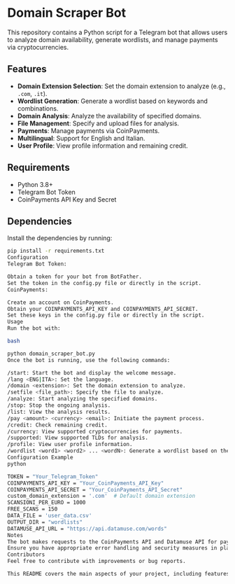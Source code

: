 # Domain Scraper Bot

This repository contains a Python script for a Telegram bot that allows users to analyze domain availability, generate wordlists, and manage payments via cryptocurrencies.

## Features

- **Domain Extension Selection**: Set the domain extension to analyze (e.g., `.com`, `.it`).
- **Wordlist Generation**: Generate a wordlist based on keywords and combinations.
- **Domain Analysis**: Analyze the availability of specified domains.
- **File Management**: Specify and upload files for analysis.
- **Payments**: Manage payments via CoinPayments.
- **Multilingual**: Support for English and Italian.
- **User Profile**: View profile information and remaining credit.

## Requirements

- Python 3.8+
- Telegram Bot Token
- CoinPayments API Key and Secret

## Dependencies

Install the dependencies by running:

```bash
pip install -r requirements.txt
Configuration
Telegram Bot Token:

Obtain a token for your bot from BotFather.
Set the token in the config.py file or directly in the script.
CoinPayments:

Create an account on CoinPayments.
Obtain your COINPAYMENTS_API_KEY and COINPAYMENTS_API_SECRET.
Set these keys in the config.py file or directly in the script.
Usage
Run the bot with:

bash

python domain_scraper_bot.py
Once the bot is running, use the following commands:

/start: Start the bot and display the welcome message.
/lang <ENG|ITA>: Set the language.
/domain <extension>: Set the domain extension to analyze.
/setfile <file_path>: Specify the file to analyze.
/analyze: Start analyzing the specified domains.
/stop: Stop the ongoing analysis.
/list: View the analysis results.
/pay <amount> <currency> <email>: Initiate the payment process.
/credit: Check remaining credit.
/currency: View supported cryptocurrencies for payments.
/supported: View supported TLDs for analysis.
/profile: View user profile information.
/wordlist <word1> <word2> ... <wordN>: Generate a wordlist based on the provided words.
Configuration Example
python

TOKEN = "Your_Telegram_Token"
COINPAYMENTS_API_KEY = "Your_CoinPayments_API_Key"
COINPAYMENTS_API_SECRET = "Your_CoinPayments_API_Secret"
custom_domain_extension = '.com'  # Default domain extension
SCANSIONI_PER_EURO = 1000
FREE_SCANS = 150
DATA_FILE = 'user_data.csv'
OUTPUT_DIR = "wordlists"
DATAMUSE_API_URL = "https://api.datamuse.com/words"
Notes
The bot makes requests to the CoinPayments API and Datamuse API for payments and word synonyms.
Ensure you have appropriate error handling and security measures in place, especially for managing API keys and tokens.
Contributors
Feel free to contribute with improvements or bug reports.

This README covers the main aspects of your project, including features, requirements, configuration, and usage of the bot. You can certainly improve it over time with additional details or modifications based on user feedback.
